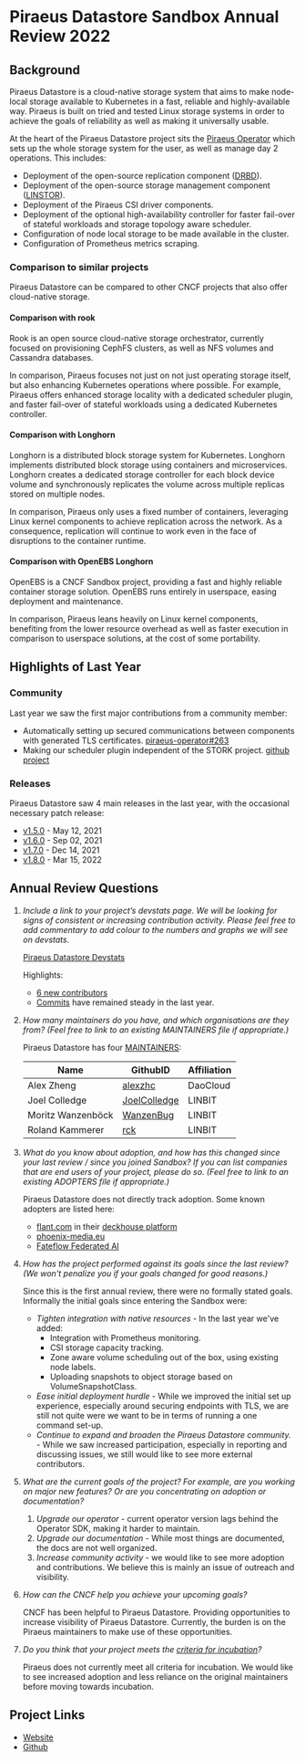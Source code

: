 # Piraeus Datastore Sandbox Annual Review 2022

## Background
Piraeus Datastore is a cloud-native storage system that aims to make node-local storage available to Kubernetes in
a fast, reliable and highly-available way. Piraeus is built on tried and tested Linux storage systems in order to
achieve the goals of reliability as well as making it universally usable.

At the heart of the Piraeus Datastore project sits the [Piraeus Operator](https://github.com/piraeusdatastore/piraeus-operator)
which sets up the whole storage system for the user, as well as manage day 2 operations. This includes:

* Deployment of the open-source replication component ([DRBD](https://github.com/linbit/drbd)).
* Deployment of the open-source storage management component ([LINSTOR](https://github.com/linbit/linstor-server)).
* Deployment of the Piraeus CSI driver components.
* Deployment of the optional high-availability controller for faster fail-over of stateful workloads and storage
  topology aware scheduler. 
* Configuration of node local storage to be made available in the cluster.
* Configuration of Prometheus metrics scraping.

### Comparison to similar projects

Piraeus Datastore can be compared to other CNCF projects that also offer cloud-native storage.

#### Comparison with rook

Rook is an open source cloud-native storage orchestrator, currently focused on provisioning CephFS clusters, as well as
NFS volumes and Cassandra databases.

In comparison, Piraeus focuses not just on not just operating storage itself, but also enhancing Kubernetes operations
where possible. For example, Piraeus offers enhanced storage locality with a dedicated scheduler plugin, and faster
fail-over of stateful workloads using a dedicated Kubernetes controller.

#### Comparison with Longhorn

Longhorn is a distributed block storage system for Kubernetes. Longhorn implements distributed block storage using
containers and microservices. Longhorn creates a dedicated storage controller for each block device volume and
synchronously replicates the volume across multiple replicas stored on multiple nodes.

In comparison, Piraeus only uses a fixed number of containers, leveraging Linux kernel components to achieve replication
across the network. As a consequence, replication will continue to work even in the face of disruptions to the container
runtime.

#### Comparison with OpenEBS Longhorn

OpenEBS is a CNCF Sandbox project, providing a fast and highly reliable container storage solution. OpenEBS runs
entirely in userspace, easing deployment and maintenance.

In comparison, Piraeus leans heavily on Linux kernel components, benefiting from the lower resource overhead as well
as faster execution in comparison to userspace solutions, at the cost of some portability.

## Highlights of Last Year
###  Community

Last year we saw the first major contributions from a community member:

* Automatically setting up secured communications between components with generated TLS certificates. [piraeus-operator#263](https://github.com/piraeusdatastore/piraeus-operator/pull/263)
* Making our scheduler plugin independent of the STORK project. [github project](https://github.com/piraeusdatastore/linstor-scheduler-extender/)

###  Releases

Piraeus Datastore saw 4 main releases in the last year, with the occasional necessary patch release:

* [v1.5.0](https://github.com/piraeusdatastore/piraeus-operator/releases/tag/v1.5.0) - May 12, 2021
* [v1.6.0](https://github.com/piraeusdatastore/piraeus-operator/releases/tag/v1.6.0) - Sep 02, 2021
* [v1.7.0](https://github.com/piraeusdatastore/piraeus-operator/releases/tag/v1.7.0) - Dec 14, 2021
* [v1.8.0](https://github.com/piraeusdatastore/piraeus-operator/releases/tag/v1.8.0) - Mar 15, 2022

## Annual Review Questions

1. _Include a link to your project’s devstats page. We will be looking for signs of consistent or increasing contribution activity. Please feel free to add commentary to add colour to the numbers and graphs we will see on devstats._

    [Piraeus Datastore Devstats](https://piraeus.devstats.cncf.io/)

    Highlights:
    * [6 new contributors](https://piraeus.devstats.cncf.io/d/52/new-contributors-table?orgId=1&from=now-1y&to=now)
    * [Commits](https://piraeus.devstats.cncf.io/d/2/commits-repository-groups?orgId=1&from=now-1y&to=now&var-period=d7&var-repogroups=All)
     have remained steady in the last year.

2. _How many maintainers do you have, and which organisations are they from? (Feel free to link to an existing MAINTAINERS file if appropriate.)_

    Piraeus Datastore has four [MAINTAINERS](https://github.com/piraeusdatastore/piraeus/blob/master/MAINTAINERS.md):

   | Name | GithubID | Affiliation |
   |------|----------|-------------|
   | Alex Zheng | [alexzhc](https://github.com/alexzhc) | DaoCloud |
   | Joel Colledge | [JoelColledge](https://github.com/JoelColledge) | LINBIT |
   | Moritz Wanzenböck | [WanzenBug](https://github.com/WanzenBug) | LINBIT |
   | Roland Kammerer | [rck](https://github.com/rck) | LINBIT |

3. _What do you know about adoption, and how has this changed since your last review / since you joined Sandbox? If you can list companies that are end users of your project, please do so. (Feel free to link to an existing ADOPTERS file if appropriate.)_

    Piraeus Datastore does not directly track adoption. Some known adopters are listed here:
   * [flant.com](https://flant.com/) in their [deckhouse platform](https://deckhouse.io/en/)
   * [phoenix-media.eu](https://www.phoenix-media.eu)
   * [Fateflow Federated AI](https://github.com/rafflescity/rafflescity/blob/main/adoptions/federated_ai.md)

5. _How has the project performed against its goals since the last review? (We won't penalize you if your goals changed for good reasons.)_

    Since this is the first annual review, there were no formally stated goals. Informally the initial goals since entering the Sandbox were:
    - *Tighten integration with native resources* - In the last year we've added:
      - Integration with Prometheus monitoring.
      - CSI storage capacity tracking.
      - Zone aware volume scheduling out of the box, using existing node labels.
      - Uploading snapshots to object storage based on VolumeSnapshotClass.
    - *Ease initial deployment hurdle* - While we improved the initial set up experience, especially around securing
      endpoints with TLS, we are still not quite were we want to be in terms of running a one command set-up.
    - *Continue to expand and broaden the Piraeus Datastore community.* - While we saw increased participation,
      especially in reporting and discussing issues, we still would like to see more external contributors.

6. _What are the current goals of the project? For example, are you working on major new features? Or are you concentrating on adoption or documentation?_

    1. *Upgrade our operator* - current operator version lags behind the Operator SDK, making it harder to maintain.
    2. *Upgrade our documentation* - While most things are documented, the docs are not well organized.
    3. *Increase community activity* - we would like to see more adoption and contributions. We believe this is mainly
       an issue of outreach and visibility. 

7. _How can the CNCF help you achieve your upcoming goals?_

   CNCF has been helpful to Piraeus Datastore. Providing opportunities to increase visibility of Piraeus Datastore.
   Currently, the burden is on the Piraeus maintainers to make use of these opportunities. 

8. _Do you think that your project meets the [criteria for incubation](https://github.com/cncf/toc/blob/master/process/graduation_criteria.adoc#incubating-stage)?_

   Piraeus does not currently meet all criteria for incubation. We would like to see increased adoption and less
   reliance on the original maintainers before moving towards incubation.

## Project Links

* [Website](https://piraeus.io/)
* [Github](https://github.com/piraeusdatastore/)
